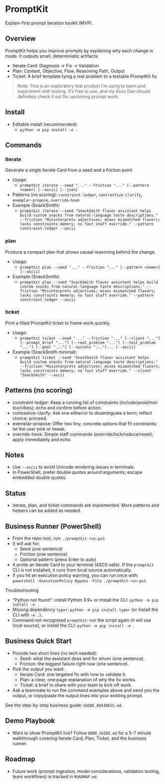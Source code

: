 ﻿# PromptKit

Explain-first prompt iteration toolkit (MVP).

## Overview
PromptKit helps you improve prompts by explaining why each change is made. It outputs small, deterministic artifacts:
- Iterate Card: Diagnosis -> Fix -> Validation
- Plan: Context, Objective, Flow, Reasoning Path, Output
- Ticket: A brief template tying a real problem to a testable PromptKit fix

> Note: This is an exploratory test product I’m using to learn and experiment with tooling. It’s free to use, and my boss Dan should definitely check it out for upcoming prompt work.

## Install
- Editable install (recommended):
  - `python -m pip install -e .`

## Commands
### iterate
Generate a single Iterate Card from a seed and a friction point.
- Usage:
  - `promptkit iterate --seed "..." --friction "..." [--pattern <name>] [--ascii] [--json]`
- Patterns (no scoring): `constraint-ledger`, `contrastive-clarify`, `exemplar-propose`, `override-hook`
- Example (SnackSmith):
  - `promptkit iterate --seed "SnackSmith flavor assistant helps build custom snacks from natural-language taste descriptions." --friction "Misinterprets adjectives; mixes mismatched flavors; lacks constraints memory; no fast staff override." --pattern constraint-ledger --ascii`

### plan
Produce a compact plan that shows causal reasoning behind the change.
- Usage:
  - `promptkit plan --seed "..." --friction "..." [--pattern <name>] [--ascii]`
- Example (SnackSmith):
  - `promptkit plan --seed "SnackSmith flavor assistant helps build custom snacks from natural-language taste descriptions." --friction "Misinterprets adjectives; mixes mismatched flavors; lacks constraints memory; no fast staff override." --pattern constraint-ledger --ascii`

### ticket
Print a filled PromptKit ticket to frame work quickly.
- Usage:
  - `promptkit ticket --seed "..." --friction "..." [--client "..."] [--prompt_brief "..."] [--real_problem "..."] [--test_problem "..."] [--goal "..."] [--success "..."]... [--ascii]`
- Example (SnackSmith minimal):
  - `promptkit ticket --seed "SnackSmith flavor assistant helps build custom snacks from natural-language taste descriptions." --friction "Misinterprets adjectives; mixes mismatched flavors; lacks constraints memory; no fast staff override." --client "SnackSmith" --ascii`

## Patterns (no scoring)
- constraint-ledger: Keep a running list of constraints (include/avoid/not-too/vibes); echo and confirm before action.
- contrastive-clarify: Ask one either/or to disambiguate a term; reflect choice; proceed.
- exemplar-propose: Offer two tiny, concrete options that fit constraints; let the user pick or tweak.
- override-hook: Simple staff commands (override/lock/reduce/reset); apply immediately and echo.

## Notes
- Use `--ascii` to avoid Unicode rendering issues in terminals.
- In PowerShell, prefer double quotes around arguments; escape embedded double quotes.

## Status
- iterate, plan, and ticket commands are implemented. More patterns and helpers can be added as needed.

## Business Runner (PowerShell)
- From the repo root, run: `./promptkit-run.ps1`
- It will ask for:
  - Seed (one sentence)
  - Friction (one sentence)
  - Optional pattern (press Enter to auto)
- It prints an Iterate Card to your terminal (ASCII-safe). If the `promptkit` CLI is not installed, it runs from local source automatically.
- If you hit an execution policy warning, you can run once with: `powershell -ExecutionPolicy Bypass -File ./promptkit-run.ps1`

Troubleshooting
- "Python not found": install Python 3.9+ or install the CLI: `python -m pip install -e .`
- Missing dependency `typer`: `python -m pip install typer` (or install the CLI with `-e .`).
- Command not recognized `promptkit`: run the script again (it will use local source), or install the CLI: `python -m pip install -e .`

## Business Quick Start
- Provide two short lines (no tech needed):
  - Seed: what the assistant does and for whom (one sentence).
  - Friction: the biggest failure right now (one sentence).
- Pick the output you want:
  - Iterate Card: one targeted fix with how to validate it.
  - Plan: a clear, one‑page explanation of why the fix works.
  - Ticket: a brief to share with your team to kick off work.
- Ask a teammate to run the command examples above and send you the output, or copy/paste the output lines into your existing prompt.

See the step-by-step business guide: `GUIDE_BUSINESS.md`.

## Demo Playbook
- Want to show PromptKit live? Follow `DEMO_GUIDE.md` for a 5–7 minute walkthrough covering Iterate Card, Plan, Ticket, and the business runner.

## Roadmap
- Future work (prompt ingestion, model considerations, validation tooling, team workflows) is tracked in `ROADMAP.md`.
